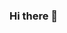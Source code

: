 ### Hi there 👋

<!--
**dilowar-hossain/dilowar-hossain** is a ✨ _special_ ✨ repository because its `README.md` (this file) appears on your GitHub profile.

Here are some ideas to get you started:

- 🔭 I’m currently working on ...
- 🌱 I’m currently learning ...
- 👯 I’m looking to collaborate on ...
- 🤔 I’m looking for help with ...
- 💬 Ask me about ... dilowar101@gmail.com
- 📫 How to reach me: ...
- 😄 Pronouns: ...
- ⚡ Fun fact: ...
-->
